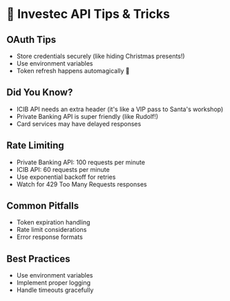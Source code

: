 # 🎄 Investec API Tips & Tricks

## OAuth Tips
- Store credentials securely (like hiding Christmas presents!)
- Use environment variables
- Token refresh happens automagically 🎅

## Did You Know?
- ICIB API needs an extra header (it's like a VIP pass to Santa's workshop)
- Private Banking API is super friendly (like Rudolf!)
- Card services may have delayed responses

## Rate Limiting
- Private Banking API: 100 requests per minute
- ICIB API: 60 requests per minute
- Use exponential backoff for retries
- Watch for 429 Too Many Requests responses

## Common Pitfalls
- Token expiration handling
- Rate limit considerations
- Error response formats

## Best Practices
- Use environment variables
- Implement proper logging
- Handle timeouts gracefully
